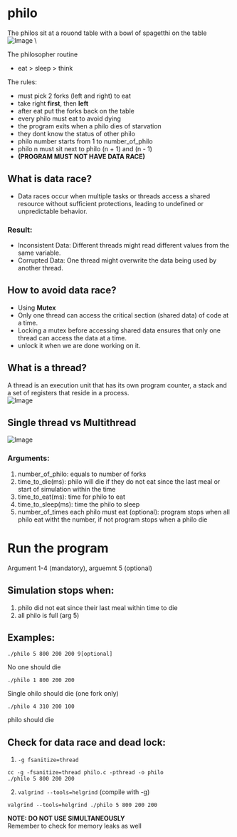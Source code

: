# philo
The philos sit at a rouond table with a bowl of spagetthi on the table
![Image](https://github.com/user-attachments/assets/2dec498f-8f48-4867-ad42-4d2186a017c9) \

The philosopher routine
- eat > sleep > think

The rules:
- must pick 2 forks (left and right) to eat
- take right **first**, then **left**
- after eat put the forks back on the table
- every philo must eat to avoid dying
- the program exits when a philo dies of starvation
- they dont know the status of other philo
- philo number starts from 1 to number_of_philo
- philo n must sit next to philo (n + 1) and (n - 1)
- **(PROGRAM MUST NOT HAVE DATA RACE)**

## What is data race?
- Data races occur when multiple tasks or threads access a shared resource without sufficient protections, leading to undefined or unpredictable behavior.
### Result:
- Inconsistent Data: Different threads might read different values from the same variable.
- Corrupted Data: One thread might overwrite the data being used by another thread.

## How to avoid data race?
- Using **Mutex**
- Only one thread can access the critical section (shared data) of code at a time.
- Locking a mutex before accessing shared data ensures that only one thread can access the data at a time.
- unlock it when we are done working on it.

## What is a thread?
A thread is an execution unit that has its own program counter, a stack and a set of registers that reside in a process. \
![Image](https://github.com/user-attachments/assets/7d0df3c8-979b-469f-9f9f-c08fe4bff847)

## Single thread vs Multithread
![Image](https://github.com/user-attachments/assets/3e9d0202-d9fa-4414-85be-3f114974c219)

### Arguments:
1. number_of_philo: equals to number of forks
2. time_to_die(ms): philo will die if they do not eat since the last meal or start of simulation within the time
3. time_to_eat(ms): time for philo to eat
4. time_to_sleep(ms): time the philo to sleep
5. number_of_times each philo must eat (optional): program stops when all philo eat witht the number, if not program stops when a philo die

# Run the program
Argument 1-4 (mandatory), arguemnt 5 (optional)
## Simulation stops when:
1. philo did not eat since their last meal within time to die
2. all philo is full (arg 5)
## Examples:
```
./philo 5 800 200 200 9[optional]
```
No one should die
```
./philo 1 800 200 200
```
Single ohilo should die (one fork only)
```
./philo 4 310 200 100
```
philo should die
## Check for data race and dead lock:
1. `-g fsanitize=thread`
```
cc -g -fsanitize=thread philo.c -pthread -o philo
./philo 5 800 200 200
```
2. `valgrind --tools=helgrind` (compile with -g)
```
valgrind --tools=helgrind ./philo 5 800 200 200
```
**NOTE: DO NOT USE SIMULTANEOUSLY** \
Remember to check for memory leaks as well